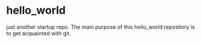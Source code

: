 # hello_world
just another startup repo. The main purpose of this hello_world repository is to get acquainted with git.
